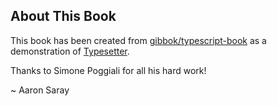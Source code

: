 ## About This Book

This book has been created from [gibbok/typescript-book](https://github.com/gibbok/typescript-book/) as a demonstration of [Typesetter](https://typesetter.io).

Thanks to Simone Poggiali for all his hard work!

~ Aaron Saray